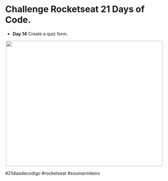# Challenge Rocketseat 21 Days of Code.
* **Day 14** Create a quiz form.

<div align ="center">
  <img width="500" height="400"src="https://github.com/LaylaVentillari/challenge-21-days-of-code/blob/83df4cd66d067e65f3295db573939606bf92b971/quiz/quiz/public/quiz.gif" alt="">
 
</div>

#21diasdecodigo #rocketseat #soumarmiteiro

